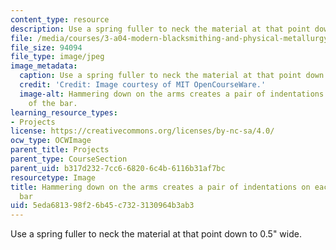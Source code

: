 ```yaml
---
content_type: resource
description: Use a spring fuller to neck the material at that point down to 0.5" wide.
file: /media/courses/3-a04-modern-blacksmithing-and-physical-metallurgy-fall-2008/5eda681398f26b45c7323130964b3ab3_050.jpg
file_size: 94094
file_type: image/jpeg
image_metadata:
  caption: Use a spring fuller to neck the material at that point down to 0.5" wide.
  credit: 'Credit: Image courtesy of MIT OpenCourseWare.'
  image-alt: Hammering down on the arms creates a pair of indentations on each edge
    of the bar.
learning_resource_types:
- Projects
license: https://creativecommons.org/licenses/by-nc-sa/4.0/
ocw_type: OCWImage
parent_title: Projects
parent_type: CourseSection
parent_uid: b317d232-7cc6-6820-6c4b-6116b31af7bc
resourcetype: Image
title: Hammering down on the arms creates a pair of indentations on each edge of the
  bar
uid: 5eda6813-98f2-6b45-c732-3130964b3ab3
---
```

Use a spring fuller to neck the material at that point down to 0.5" wide.